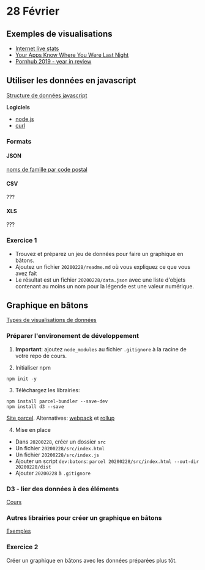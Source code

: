 # 28 Février

## Exemples de visualisations

* [Internet live stats](https://www.internetlivestats.com/)
* [Your Apps Know Where You Were Last Night](https://www.nytimes.com/interactive/2018/12/10/business/location-data-privacy-apps.html)
* [Pornhub 2019 - year in review](pornhub_2019.md)

## Utiliser les données en javascript

[Structure de données javascript](https://observablehq.com/@idris-maps/structure-de-donnees-javascript)

**Logiciels**

* [node.js](https://nodejs.org/en/)
* [curl](https://curl.haxx.se/)

### Formats

#### JSON

[noms de famille par code postal](https://opendata.swiss/fr/dataset/nachnamen-pro-plz)

#### CSV

???

#### XLS

???

### Exercice 1

* Trouvez et préparez un jeu de données pour faire un graphique en bâtons.
* Ajoutez un fichier `20200228/readme.md` où vous expliquez ce que vous avez fait
* Le résultat est un fichier `20200228/data.json` avec une liste d'objets contenant au moins un nom pour la légende est une valeur numérique.


## Graphique en bâtons

[Types de visualisations de données](https://observablehq.com/@idris-maps/visualisation-de-donnees)

### Préparer l'environement de développement

1. **Important**: ajoutez `node_modules` au fichier `.gitignore` à la racine de votre repo de cours.

2. Initialiser npm

```
npm init -y
```

3. Téléchargez les librairies:

```
npm install parcel-bundler --save-dev
npm install d3 --save
```

[Site parcel](https://parceljs.org/). Alternatives: [webpack](https://webpack.js.org/) et [rollup](https://rollupjs.org/guide/en/)

4. Mise en place

  * Dans `20200228`, créer un dossier `src`
  * Un fichier `20200228/src/index.html`
  * Un fichier `20200228/src/index.js`
  * Ajouter un script `dev:batons`: `parcel 20200228/src/index.html --out-dir 20200228/dist`
  * Ajouter `20200228` à `.gitignore`

### D3 - lier des données à des éléments

[Cours](https://observablehq.com/@idris-maps/d3-joindre-des-donnees-a-des-elements)

### Autres librairies pour créer un graphique en bâtons

[Exemples](https://observablehq.com/@idris-maps/graphiques-en-batons)

### Exercice 2

Créer un graphique en bâtons avec les données préparées plus tôt.